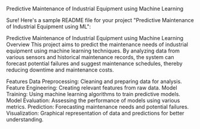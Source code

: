 Predictive Maintenance of Industrial Equipment using Machine Learning


Sure! Here's a sample README file for your project "Predictive Maintenance of Industrial Equipment using ML":

Predictive Maintenance of Industrial Equipment using Machine Learning
Overview
This project aims to predict the maintenance needs of industrial equipment using machine learning techniques. By analyzing data from various sensors and historical maintenance records, the system can forecast potential failures and suggest maintenance schedules, thereby reducing downtime and maintenance costs.

Features
Data Preprocessing: Cleaning and preparing data for analysis.
Feature Engineering: Creating relevant features from raw data.
Model Training: Using machine learning algorithms to train predictive models.
Model Evaluation: Assessing the performance of models using various metrics.
Prediction: Forecasting maintenance needs and potential failures.
Visualization: Graphical representation of data and predictions for better understanding.
